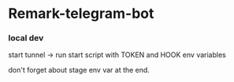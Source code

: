 # Remark-telegram-bot

### local dev

start tunnel -> run start script with TOKEN and HOOK env variables

don't forget about stage env var at the end.
